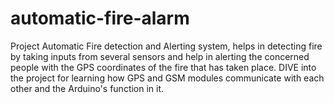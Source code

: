 # automatic-fire-alarm
Project Automatic Fire detection and Alerting system, helps in detecting fire by taking inputs from several sensors and help in alerting the concerned people with the GPS coordinates of the fire that has taken place. DIVE into the project for learning how GPS and GSM modules communicate with each other and the Arduino's function in it. 
